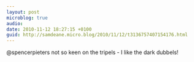 ```yaml
---
layout: post
microblog: true
audio: 
date: 2010-11-12 18:27:15 +0100
guid: http://samdeane.micro.blog/2010/11/12/t3136757407154176.html
---
```

@spencerpieters not so keen on the tripels - I like the dark dubbels!

